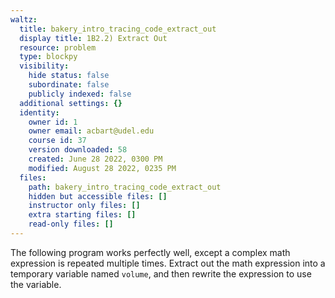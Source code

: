 ```yaml
---
waltz:
  title: bakery_intro_tracing_code_extract_out
  display title: 1B2.2) Extract Out
  resource: problem
  type: blockpy
  visibility:
    hide status: false
    subordinate: false
    publicly indexed: false
  additional settings: {}
  identity:
    owner id: 1
    owner email: acbart@udel.edu
    course id: 37
    version downloaded: 58
    created: June 28 2022, 0300 PM
    modified: August 28 2022, 0235 PM
  files:
    path: bakery_intro_tracing_code_extract_out
    hidden but accessible files: []
    instructor only files: []
    extra starting files: []
    read-only files: []
---
```

The following program works perfectly well, except a complex math expression is repeated multiple times.
Extract out the math expression into a temporary variable named `volume`, and then rewrite the expression to use the variable.